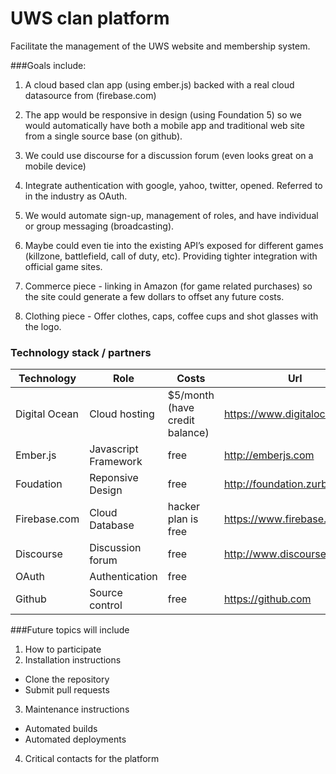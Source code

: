 UWS clan platform 
===================

Facilitate the management of the UWS website and membership system.  

###Goals include:

1. A cloud based clan app (using ember.js) backed with a real cloud datasource from (firebase.com)

2. The app would be responsive in design (using Foundation 5) so we would automatically have both a mobile app and traditional web site from a single source base (on github).

3. We could use discourse for a discussion forum (even looks great on a mobile device) 

4. Integrate authentication with google, yahoo, twitter, opened.  Referred to in the industry as OAuth.

5. We would automate sign-up, management of roles, and have individual or group messaging (broadcasting).  

6. Maybe could even tie into the existing API’s exposed for different games (killzone, battlefield, call of duty, etc).  Providing tighter integration with official game sites.

7. Commerce piece - linking in Amazon (for game related purchases) so the site could generate a few dollars to offset any future costs.

8. Clothing piece - Offer clothes, caps, coffee cups and shot glasses with the logo.


### Technology stack / partners

Technology | Role | Costs | Url
-----------|-----|------|----
Digital Ocean | Cloud hosting | $5/month (have credit balance) | https://www.digitalocean.com
Ember.js | Javascript Framework | free | http://emberjs.com
Foudation | Reponsive Design | free | http://foundation.zurb.com
Firebase.com | Cloud Database | hacker plan is free | https://www.firebase.com
Discourse | Discussion forum | free | http://www.discourse.org
OAuth | Authentication | free | 
Github | Source control | free | https://github.com

###Future topics will include

1. How to participate
2. Installation instructions
  * Clone the repository
  * Submit pull requests
3. Maintenance instructions
  * Automated builds
  * Automated deployments
4. Critical contacts for the platform
